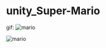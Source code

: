 # unity_Super-Mario

gif:
![mario](https://user-images.githubusercontent.com/100312928/174501890-13df1f64-dad5-44e3-affe-b34bed6e1d3a.gif)


![mario](https://user-images.githubusercontent.com/100312928/174501896-a0f4f949-c724-463d-a7b2-709b9f30fed5.png)
